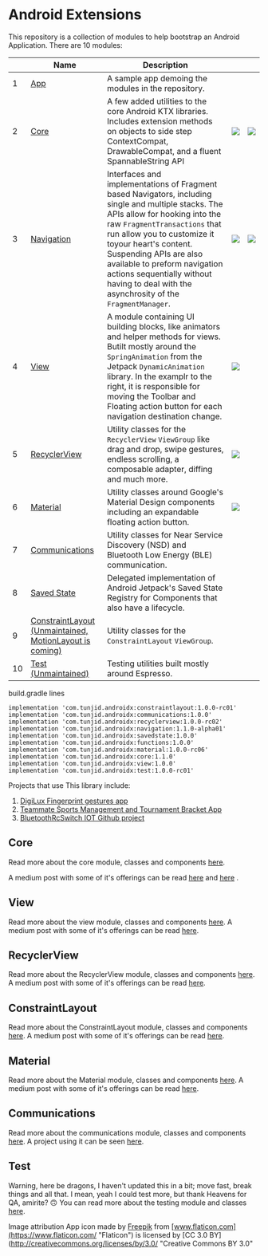 # Android Extensions

This repository is a collection of modules to help bootstrap an Android Application.
There are 10 modules:

|   | Name  | Description  |   |   |
| ------------| ------------ | ------------ | ------------ | ------------ |
| 1  | [App](https://github.com/tunjid/Android-Extensions/blob/develop/app/README.md) | A sample app demoing the modules in the repository.  |   |   |
| 2  | [Core](https://github.com/tunjid/Android-Extensions/blob/develop/core/README.md)  | A few added utilities to the core Android KTX libraries.  Includes extension methods on objects to side step ContextCompat, DrawableCompat, and a fluent SpannableString API | ![](https://i.imgur.com/AFZpZ1K.png)  | ![](https://miro.medium.com/max/4904/1*o4p71Uid8vzAHvHH7W_LjQ.png)  |
| 3  | [Navigation](https://github.com/tunjid/Android-Extensions/blob/develop/navigation/README.md)  | Interfaces and implementations of Fragment based Navigators, including single and multiple stacks. The APIs allow for hooking into the raw `FragmentTransactions` that run allow you to customize it toyour heart's content. Suspending APIs are also available to preform navigation actions sequentially without having to deal with the asynchrosity of the `FragmentManager`.| ![](https://i.imgur.com/2Ai74xI.png)  | ![](https://cdn-images-1.medium.com/max/1600/1*q1WqvY91CWlmAjdEiwbA_g.gif)  |
| 4  | [View](https://github.com/tunjid/Android-Extensions/blob/develop/view/README.md)  | A module containing UI building blocks, like animators and helper methods for views.  Butilt mostly around the `SpringAnimation` from the Jetpack `DynamicAnimation` library. In the examplr to the right, it is responsible for moving the Toolbar and Floating action button for each navigation destination change.| ![](https://miro.medium.com/max/1200/1*noooyqRaR2qvGRlz9FuJgw.gif)  |   |
| 5  | [RecyclerView](https://github.com/tunjid/Android-Extensions/blob/develop/recyclerview/README.md)  | Utility classes for the ```RecyclerView``` ```ViewGroup``` like drag and drop, swipe gestures, endless scrolling, a composable adapter, diffing and much more.  | ![](https://miro.medium.com/max/580/1*SjjLx1ghigvJP7kax-K6gA.gif)  |   |
| 6  | [Material](https://github.com/tunjid/Android-Extensions/blob/develop/material/README.md)  | Utility classes around Google's Material Design components including an expandable floating action button.  | ![](https://miro.medium.com/max/648/1*NHgDmR6QVqQwj7VJToQE5w.gif)  |   |
| 7  | [Communications](https://github.com/tunjid/Android-Extensions/blob/develop/communications/README.md)  | Utility classes for Near Service Discovery (NSD) and Bluetooth Low Energy (BLE) communication.  |   |   |
| 8  | [Saved State](https://github.com/tunjid/Android-Extensions/blob/develop/savedstate/README.md)  | Delegated implementation of Android Jetpack's Saved State Registry for Components that also have a lifecycle.  |   |   |
| 9  | [ConstraintLayout (Unmaintained, MotionLayout is coming)](https://github.com/tunjid/Android-Extensions/blob/develop/constraintlayout/README.md)  | Utility classes for the ```ConstraintLayout``` ```ViewGroup```.  |   |   |
| 10  | [Test (Unmaintained)](https://github.com/tunjid/Android-Extensions/blob/develop/test/README.md)  | Testing utilities built mostly around Espresso.  |   |   |

build.gradle lines

    implementation 'com.tunjid.androidx:constraintlayout:1.0.0-rc01'
    implementation 'com.tunjid.androidx:communications:1.0.0'
    implementation 'com.tunjid.androidx:recyclerview:1.0.0-rc02'
    implementation 'com.tunjid.androidx:navigation:1.1.0-alpha01'
    implementation 'com.tunjid.androidx:savedstate:1.0.0'
    implementation 'com.tunjid.androidx:functions:1.0.0'
    implementation 'com.tunjid.androidx:material:1.0.0-rc06'
    implementation 'com.tunjid.androidx:core:1.1.0'
    implementation 'com.tunjid.androidx:view:1.0.0'
    implementation 'com.tunjid.androidx:test:1.0.0-rc01'

Projects that use This library include:

1. [DigiLux Fingerprint gestures app](https://play.google.com/store/apps/details?id=com.tunjid.fingergestures)
2. [Teammate Sports Management and Tournament Bracket App](https://play.google.com/store/apps/details?id=com.mainstreetcode.teammate)
3. [BluetoothRcSwitch IOT Github project](https://github.com/tunjid/BluetoothRcSwitch)

## Core
Read more about the core module, classes and components [here](https://github.com/tunjid/Android-Extensions/blob/develop/core/README.md).

A medium post with some of it's offerings can be read [here](https://medium.com/@Tunji_D/i-want-it-all-owning-the-system-window-and-consuming-insets-718b7e19960)
                                                             and [here](https://medium.com/@Tunji_D/concatenating-arbitrary-text-spans-in-android-90305ebb8e9b) .

## View
Read more about the view module, classes and components [here](https://github.com/tunjid/Android-Extensions/blob/develop/view/README.md).
A medium post with some of it's offerings can be read [here](https://proandroiddev.com/creating-an-expandable-floating-action-button-in-android-6626b968559e).

## RecyclerView
Read more about the RecyclerView module, classes and components [here](https://github.com/tunjid/Android-Extensions/blob/develop/recyclerview/README.md).
A medium post with some of it's offerings can be read [here](https://medium.com/@Tunji_D/composing-attributes-of-a-dynamic-recyclerview-with-functions-300064990bd4).

## ConstraintLayout
Read more about the ConstraintLayout module, classes and components [here](https://github.com/tunjid/Android-Extensions/blob/develop/constraintlayout/README.md).
A medium post with some of it's offerings can be read [here](https://proandroiddev.com/sliding-along-composing-a-dynamic-reusable-viewpager-indicator-animator-f7c46d559a21).

## Material
Read more about the Material module, classes and components [here](https://github.com/tunjid/Android-Extensions/blob/develop/material/README.md).
A medium post with some of it's offerings can be read [here](https://proandroiddev.com/creating-an-expandable-floating-action-button-in-android-6626b968559e).

## Communications
Read more about the communications module, classes and components [here](https://github.com/tunjid/Android-Extensions/blob/develop/communications/README.md).
A project using it can be seen [here](https://github.com/tunjid/BluetoothRcSwitch).

## Test
Warning, here be dragons, I haven't updated this in a bit; move fast, break things and all that.
I mean, yeah I could test more, but thank Heavens for QA, amirite? 🙃
You can read more about the testing module and classes [here](https://github.com/tunjid/Android-Extensions/blob/develop/test/README.md).

Image attribution
App icon made by [Freepik](https://www.freepik.com/?__hstc=57440181.7a5d7d3cc018b38de5851a6c095932c9.1558869007278.1558869007278.1558869007278.1&__hssc=57440181.5.1558869007279&__hsfp=1983466168 "Freepik") from [www.flaticon.com](https://www.flaticon.com/ "Flaticon") is licensed by [CC 3.0 BY](http://creativecommons.org/licenses/by/3.0/ "Creative Commons BY 3.0"
